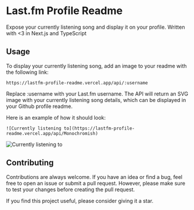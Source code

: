 # Last.fm Profile Readme

Expose your currently listening song and display it on your profile.
Written with <3 in Next.js and TypeScript

## Usage

To display your currently listening song, add an image to your readme with the following link:

`https://lastfm-profile-readme.vercel.app/api/:username`

Replace :username with your Last.fm username. The API will return an SVG image with your currently listening song details, which can be displayed in your Github profile readme.

Here is an example of how it should look:

```less
![Currently listening to](https://lastfm-profile-readme.vercel.app/api/Monochromish)
```

![Currently listening to](https://lastfm-profile-readme.vercel.app/api/Monochromish)

## Contributing

Contributions are always welcome. If you have an idea or find a bug, feel free to open an issue or submit a pull request. However, please make sure to test your changes before creating the pull request.

If you find this project useful, please consider giving it a star.
